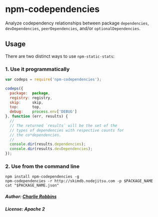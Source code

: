 # npm-codependencies

Analyze codependency relationships between package `dependencies`, `devDependencies`, `peerDependencies`, and/or `optionalDependencies`.

## Usage

There are two distinct ways to use `npm-static-stats`:

### 1. Use it programmatically

``` js
var codeps = require('npm-codependencies');

codeps({
  package:  package,
  registry: registry,
  skip:     skip,
  top:      top,
  debug:    process.env['DEBUG']
}, function (err, results) {
  //
  // The returned `results` will be the set of the
  // types of dependencies with respective counts for
  // the co*dependencies.
  //
  console.dir(results.dependencies);
  console.dir(results.devDependencies);
});
```

### 2. Use from the command line

```
npm install npm-codependencies -g
npm-codependencies -r http://skimdb.nodejitsu.com -p $PACKAGE_NAME
cat "$PACKAGE_NAME.json"
```

##### Author: [Charlie Robbins](https://github.com/indexzero)
##### License: Apache 2